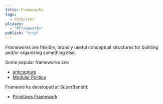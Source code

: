 ```yaml
---
title: Frameworks
tags:
  - resources
aliases:
  - "#frameworks"
publish: "true"
---
```


*Frameworks* are flexible, broadly useful conceptual structures for building and/or organizing something else.

Some popular frameworks are: 

- [anticapture](library/anticapture.md)
- [Modular Politics](library/Modular%20Politics.md)

Frameworks developed at SuperBenefit:

- [Primitives Framework](tags/primitives.md)
